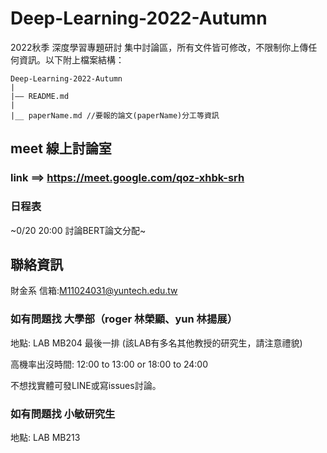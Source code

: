 # Deep-Learning-2022-Autumn
2022秋季 深度學習專題研討 集中討論區，所有文件皆可修改，不限制你上傳任何資訊。以下附上檔案結構：

    Deep-Learning-2022-Autumn
    |
    |—— README.md
    |
    |__ paperName.md //要報的論文(paperName)分工等資訊

## meet 線上討論室

### link ==> https://meet.google.com/qoz-xhbk-srh

### 日程表

~0/20 20:00 討論BERT論文分配~

## 聯絡資訊
財金系
信箱:M11024031@yuntech.edu.tw

### 如有問題找 大學部（roger 林榮顯、yun 林揚展）

地點: LAB MB204 最後一排 (該LAB有多名其他教授的研究生，請注意禮貌)

高機率出沒時間: 12:00 to 13:00 or 18:00 to 24:00

不想找實體可發LINE或寫issues討論。

### 如有問題找 小敏研究生

地點: LAB MB213
